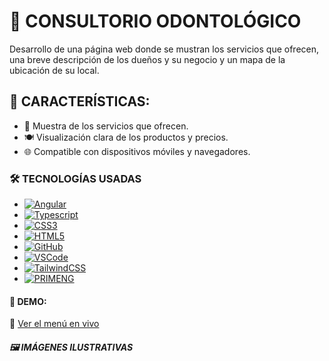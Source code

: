 # 📱 CONSULTORIO ODONTOLÓGICO

Desarrollo de una página web donde se mustran los servicios que ofrecen, una breve descripción de los dueños y su negocio y un mapa de la ubicación de su local.

## 🚀 CARACTERÍSTICAS:

- 🦷 Muestra de los servicios que ofrecen.
- 🍽️ Visualización clara de los productos y precios.
- 🌐 Compatible con dispositivos móviles y navegadores.

### 🛠️ TECNOLOGÍAS USADAS

- [![Angular][angular.io]][angular-url]
- [![Typescript][typescript.com]][typescript-url]
- [![CSS3][css3]][css3-url]
- [![HTML5][html.com]][html-url]
- [![GitHub][github.com]][github-url]
- [![VSCode][vscode.com]][vscode-url]
- [![TailwindCSS][tailwindcss.com]][tailwindcss-url]
- [![PRIMENG][primeng.com]][primeng-url]

#### 📌 DEMO:

🔗 [Ver el menú en vivo](https://junasoft-odontologia.vercel.app/)

##### 🖼️ IMÁGENES ILUSTRATIVAS

[angular.io]: https://img.shields.io/badge/Angular-DD0031?style=for-the-badge&logo=angular&logoColor=white
[angular-url]: https://angular.io/
[bootstrap.com]: https://img.shields.io/badge/Bootstrap-563D7C?style=for-the-badge&logo=bootstrap&logoColor=white
[bootstrap-url]: https://getbootstrap.com
[css3]: https://img.shields.io/badge/css3-%231572B6.svg?style=for-the-badge&logo=css3&logoColor=white
[css3-url]: https://www.w3schools.com/css/
[html-url]: https://developer.mozilla.org/es/docs/Web/HTML
[html.com]: https://img.shields.io/badge/Html5-orange?style=for-the-badge&logo=html5&logoColor=white
[typescript-url]: https://www.typescriptlang.org/
[typescript.com]: https://img.shields.io/badge/Typescript-33C4FF?style=for-the-badge&logo=typescript&logoColor=white
[github-url]: https://docs.github.com/es
[github.com]: https://img.shields.io/badge/Github-563D7C?style=for-the-badge&logo=github&logoColor=white
[vscode-url]: https://code.visualstudio.com/
[vscode.com]: https://img.shields.io/badge/VSCode-33C4FF?style=for-the-badge&logo=vscode&logoColor=white
[tailwindcss-url]: https://tailwindcss.com/
[tailwindcss.com]: https://img.shields.io/badge/TailwindCSS-33C4FF?style=for-the-badge&logo=tailwindcss&logoColor=white
[primeng-url]: https://primeng.org//
[primeng.com]: https://img.shields.io/badge/PRIMENG-DD0031?style=for-the-badge&logo=primeng&logoColor=white
[restapi-url]: https://restfulapi.net/
[restapi.com]: https://img.shields.io/badge/RestAPI-297E11?style=for-the-badge&logo=restapis&logoColor=white
